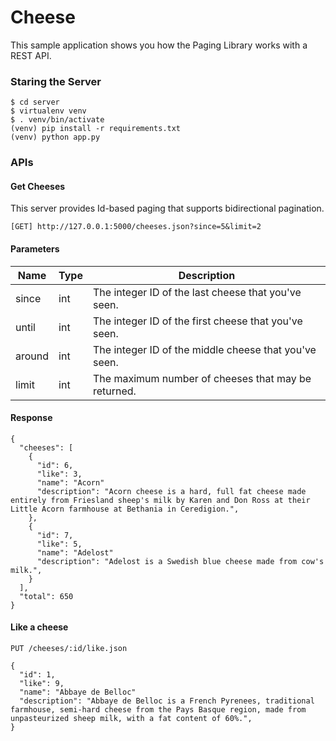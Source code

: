 # Cheese 
This sample application shows you how the Paging Library works with a REST API.

### Staring the Server
```
$ cd server
$ virtualenv venv
$ . venv/bin/activate
(venv) pip install -r requirements.txt
(venv) python app.py
```

### APIs
#### Get Cheeses
This server provides Id-based paging that supports bidirectional pagination.

```[GET] http://127.0.0.1:5000/cheeses.json?since=5&limit=2```

#### Parameters
Name | Type | Description
---- | ---- | -----------
since |	int | The integer ID of the last cheese that you've seen.
until |	int | The integer ID of the first cheese that you've seen.
around | int | The integer ID of the middle cheese that you've seen.
limit | int | The maximum number of cheeses that may be returned.

#### Response
```
{
  "cheeses": [
    {      
      "id": 6,
      "like": 3,
      "name": "Acorn"
      "description": "Acorn cheese is a hard, full fat cheese made entirely from Friesland sheep's milk by Karen and Don Ross at their Little Acorn farmhouse at Bethania in Ceredigion.",
    },
    {      
      "id": 7,
      "like": 5,
      "name": "Adelost"
      "description": "Adelost is a Swedish blue cheese made from cow's milk.",
    }
  ],
  "total": 650
}
```

#### Like a cheese
```PUT /cheeses/:id/like.json```

```
{  
  "id": 1,
  "like": 9,
  "name": "Abbaye de Belloc"
  "description": "Abbaye de Belloc is a French Pyrenees, traditional farmhouse, semi-hard cheese from the Pays Basque region, made from unpasteurized sheep milk, with a fat content of 60%.",
}
```
